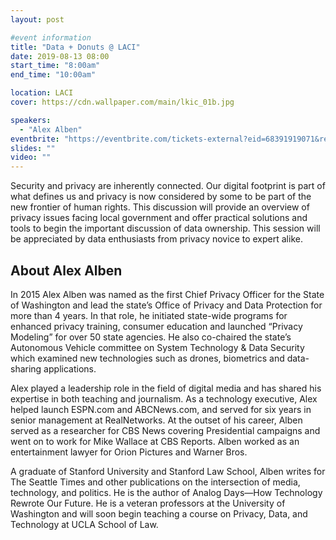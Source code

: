 ```yaml
---
layout: post

#event information
title: "Data + Donuts @ LACI"
date: 2019-08-13 08:00
start_time: "8:00am"
end_time: "10:00am"

location: LACI
cover: https://cdn.wallpaper.com/main/lkic_01b.jpg

speakers:
  - "Alex Alben"
eventbrite: "https://eventbrite.com/tickets-external?eid=68391919071&ref=etckt"
slides: ""
video: ""
---
```


Security and privacy are inherently connected. Our digital footprint is part of what defines us and privacy is now considered by some to be part of the new frontier of human rights. This discussion will provide an overview of privacy issues facing local government and offer practical solutions and tools to begin the important discussion of data ownership. This session will be appreciated by data enthusiasts from privacy novice to expert alike.

## About Alex Alben

In 2015 Alex Alben was named as the first Chief Privacy Officer for the State of Washington and lead the state’s Office of Privacy and Data Protection for more than 4 years. In that role, he initiated state-wide programs for enhanced privacy training, consumer education and launched “Privacy Modeling” for over 50 state agencies. He also co-chaired the state’s Autonomous Vehicle committee on System Technology & Data Security which examined new technologies such as drones, biometrics and data-sharing applications.

Alex played a leadership role in the field of digital media and has shared his expertise in both teaching and journalism. As a technology executive, Alex helped launch ESPN.com and ABCNews.com, and served for six years in senior management at RealNetworks. At the outset of his career, Alben served as a researcher for CBS News covering Presidential campaigns and went on to work for Mike Wallace at CBS Reports. Alben worked as an entertainment lawyer for Orion Pictures and Warner Bros.

A graduate of Stanford University and Stanford Law School, Alben writes for The Seattle Times and other publications on the intersection of media, technology, and politics. He is the author of Analog Days—How Technology Rewrote Our Future. He is a veteran professors at the University of Washington and will soon begin teaching a course on Privacy, Data, and Technology at UCLA School of Law.
